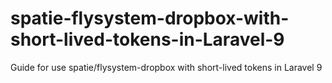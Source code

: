 # spatie-flysystem-dropbox-with-short-lived-tokens-in-Laravel-9
Guide for use spatie/flysystem-dropbox with short-lived tokens in Laravel 9
